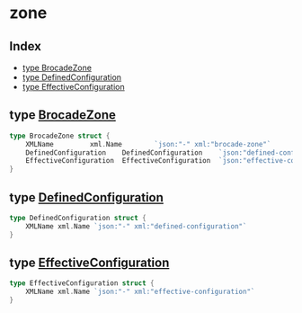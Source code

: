 
# zone

## Index

- [type BrocadeZone](#type-brocadezone)
- [type DefinedConfiguration](#type-definedconfiguration)
- [type EffectiveConfiguration](#type-effectiveconfiguration)


## type [BrocadeZone](<brocadeZone.go#L5>)
```go
type BrocadeZone struct {
	XMLName			xml.Name		`json:"-" xml:"brocade-zone"`
	DefinedConfiguration	DefinedConfiguration	`json:"defined-configuration" xml:"defined-configuration"`
	EffectiveConfiguration	EffectiveConfiguration	`json:"effective-configuration" xml:"effective-configuration"`
}
```

## type [DefinedConfiguration](<brocadeZone.go#L11>)
```go
type DefinedConfiguration struct {
	XMLName xml.Name `json:"-" xml:"defined-configuration"`
}
```

## type [EffectiveConfiguration](<brocadeZone.go#L15>)
```go
type EffectiveConfiguration struct {
	XMLName xml.Name `json:"-" xml:"effective-configuration"`
}
```

